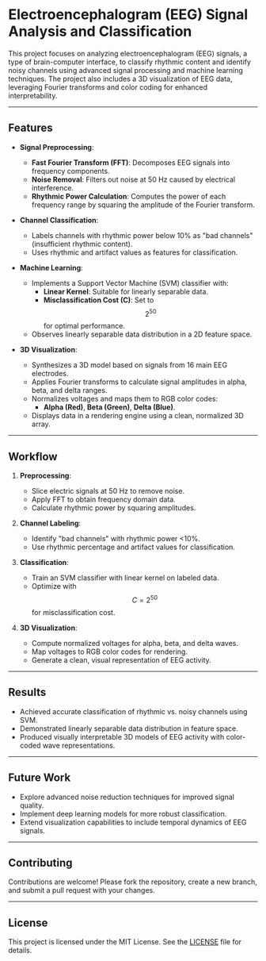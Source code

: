 # Electroencephalogram (EEG) Signal Analysis and Classification

This project focuses on analyzing electroencephalogram (EEG) signals, a type of brain-computer interface, to classify rhythmic content and identify noisy channels using advanced signal processing and machine learning techniques. The project also includes a 3D visualization of EEG data, leveraging Fourier transforms and color coding for enhanced interpretability.

---

## Features

- **Signal Preprocessing**:
  - **Fast Fourier Transform (FFT)**: Decomposes EEG signals into frequency components.
  - **Noise Removal**: Filters out noise at 50 Hz caused by electrical interference.
  - **Rhythmic Power Calculation**: Computes the power of each frequency range by squaring the amplitude of the Fourier transform.

- **Channel Classification**:
  - Labels channels with rhythmic power below 10% as "bad channels" (insufficient rhythmic content).
  - Uses rhythmic and artifact values as features for classification.

- **Machine Learning**:
  - Implements a Support Vector Machine (SVM) classifier with:
    - **Linear Kernel**: Suitable for linearly separable data.
    - **Misclassification Cost (C)**: Set to $$2^{50}$$ for optimal performance.
  - Observes linearly separable data distribution in a 2D feature space.

- **3D Visualization**:
  - Synthesizes a 3D model based on signals from 16 main EEG electrodes.
  - Applies Fourier transforms to calculate signal amplitudes in alpha, beta, and delta ranges.
  - Normalizes voltages and maps them to RGB color codes:
    - **Alpha (Red)**, **Beta (Green)**, **Delta (Blue)**.
  - Displays data in a rendering engine using a clean, normalized 3D array.

---

## Workflow

1. **Preprocessing**:
   - Slice electric signals at 50 Hz to remove noise.
   - Apply FFT to obtain frequency domain data.
   - Calculate rhythmic power by squaring amplitudes.

2. **Channel Labeling**:
   - Identify "bad channels" with rhythmic power <10%.
   - Use rhythmic percentage and artifact values for classification.

3. **Classification**:
   - Train an SVM classifier with linear kernel on labeled data.
   - Optimize with $$C = 2^{50}$$ for misclassification cost.

4. **3D Visualization**:
   - Compute normalized voltages for alpha, beta, and delta waves.
   - Map voltages to RGB color codes for rendering.
   - Generate a clean, visual representation of EEG activity.

---

## Results

- Achieved accurate classification of rhythmic vs. noisy channels using SVM.
- Demonstrated linearly separable data distribution in feature space.
- Produced visually interpretable 3D models of EEG activity with color-coded wave representations.

---


## Future Work

- Explore advanced noise reduction techniques for improved signal quality.
- Implement deep learning models for more robust classification.
- Extend visualization capabilities to include temporal dynamics of EEG signals.

---

## Contributing

Contributions are welcome! Please fork the repository, create a new branch, and submit a pull request with your changes.

---

## License

This project is licensed under the MIT License. See the [LICENSE](LICENSE) file for details.

